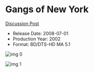 # Gangs of New York

[Discussion Post](https://www.avsforum.com/threads/bass-eq-for-filtered-movies.2995212/post-58277222)

* Release Date: 2008-07-01
* Production Year: 2002
* Format: BD/DTS-HD MA 5.1

![img 0](https://i.imgur.com/WwlAIH0.jpg)

![img 1](https://i.imgur.com/Y8PRHN6.jpg)

